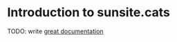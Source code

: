 # Introduction to sunsite.cats

TODO: write [great documentation](http://jacobian.org/writing/what-to-write/)
